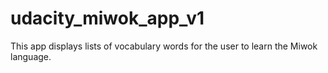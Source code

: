 # udacity_miwok_app_v1
This app displays lists of vocabulary words for the user to learn the Miwok language. 
